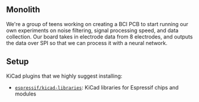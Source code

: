 ## Monolith

We're a group of teens working on creating a BCI PCB to start running our own experiments on noise filtering, signal processing speed, and data collection. Our board takes in electrode data from 8 electrodes, and outputs the data over SPI so that we can process it with a neural network.

## Setup

KiCad plugins that we highly suggest installing:

* [`espressif/kicad-libraries`](https://github.com/espressif/kicad-libraries): KiCad libraries for Espressif chips and modules